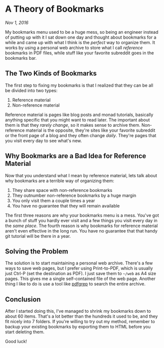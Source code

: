 # A Theory of Bookmarks
*Nov 1, 2016*

My bookmarks menu used to be a huge mess, so being an engineer instead
of putting up with it I sat down one day and thought about bookmarks
for a while and came up with what I think is the *perfect* way to
organize them. It works by using a personal web archive to store what
I call *reference* bookmarks in PDF files, while stuff like your
favorite subreddit goes in the bookmarks bar.

## The Two Kinds of Bookmarks

The first step to fixing my bookmarks is that I realized that they can
be all be divided into two types:

1. Reference material
2. Non-reference material

Reference material is pages like blog posts and monad tutorials,
basically anything specific that you might want to read later. The
important about them is that they *rarely change*, so it makes sense
to archive them. Non-reference material is the opposite, they're sites
like your favorite subreddit or the front page of a blog and they
often change *daily*. They're pages that you visit every day to see
what's new.

## Why Bookmarks are a Bad Idea for Reference Material

Now that you understand what I mean by reference material, lets talk
about why bookmarks are a terrible way of organizing them:

1. They share space with non-reference bookmarks
2. They outnumber non-reference bookmarks by a huge margin
3. You only visit them a couple times a year
4. You have no guarantee that they will remain available

The first three reasons are why your bookmarks menu is a mess. You've
got a bunch of stuff you hardly ever visit and a few things you visit
every day in the *same place*. The fourth reason is why bookmarks for
reference material aren't even effective in the long run. You have no
guarantee that that handy git tutorial will be there in a year.

## Solving the Problem

The solution is to start maintaining a personal web archive. There's a
few ways to save web pages, but I prefer using Print-to-PDF, which is
usually just Ctrl-P (set the destination as PDF). I just save them to
`~/web` as A4 size pages. This gives me a single self-contained file
of the web page. Another thing I like to do is use a tool like
[pdfgrep](https://pdfgrep.org/) to search the entire archive.

## Conclusion

After I started doing this, I've managed to shrink my bookmarks down
to about 60 items. That's a lot better than the hundreds it used to
be, and they fit nicely into 7 folders. If you're willing to try out
my method, remember to backup your existing bookmarks by exporting
them to HTML before you start deleting them.

Good luck!
